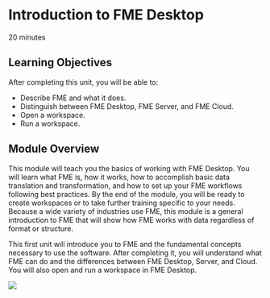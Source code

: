 # Introduction to FME Desktop

<i class="fa fa-clock-o "></i> 20 minutes

## Learning Objectives

After completing this unit, you will be able to:
- Describe FME and what it does.
- Distinguish between FME Desktop, FME Server, and FME Cloud.
- Open a workspace.
- Run a workspace.

## Module Overview

This module will teach you the basics of working with FME Desktop. You will learn what FME is, how it works, how to accomplish basic data translation and transformation, and how to set up your FME workflows following best practices. By the end of the module, you will be ready to create workspaces or to take further training specific to your needs. Because a wide variety of industries use FME, this module is a general introduction to FME that will show how FME works with data regardless of format or structure.

This first unit will introduce you to FME and the fundamental concepts necessary to use the software. After completing it, you will understand what FME can do and the differences between FME Desktop, Server, and Cloud. You will also open and run a workspace in FME Desktop.

![](./Images/fme-white.png)
